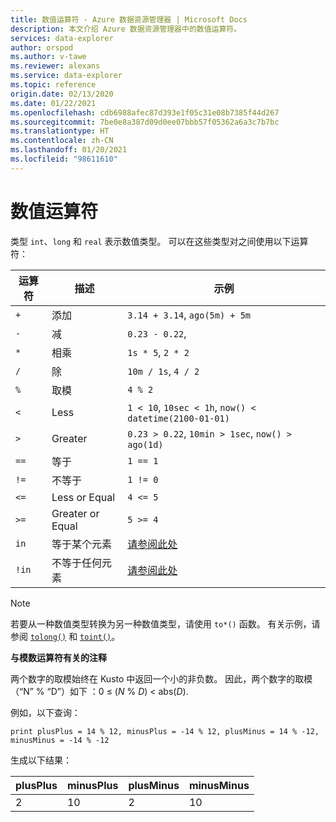 ```yaml
---
title: 数值运算符 - Azure 数据资源管理器 | Microsoft Docs
description: 本文介绍 Azure 数据资源管理器中的数值运算符。
services: data-explorer
author: orspod
ms.author: v-tawe
ms.reviewer: alexans
ms.service: data-explorer
ms.topic: reference
origin.date: 02/13/2020
ms.date: 01/22/2021
ms.openlocfilehash: cdb6988afec87d393e1f05c31e08b7385f44d267
ms.sourcegitcommit: 7be0e8a387d09d0ee07bbb57f05362a6a3c7b7bc
ms.translationtype: HT
ms.contentlocale: zh-CN
ms.lasthandoff: 01/20/2021
ms.locfileid: "98611610"
---
```

# <a name="numerical-operators"></a>数值运算符

类型 `int`、`long` 和 `real` 表示数值类型。
可以在这些类型对之间使用以下运算符：

运算符       |描述                         |示例
---------------|------------------------------------|-----------------------
`+`            |添加                                 |`3.14 + 3.14`, `ago(5m) + 5m`
`-`            |减                            |`0.23 - 0.22`,
`*`            |相乘                            |`1s * 5`, `2 * 2`
`/`            |除                              |`10m / 1s`, `4 / 2`
`%`            |取模                              |`4 % 2`
`<`            |Less                                |`1 < 10`, `10sec < 1h`, `now() < datetime(2100-01-01)`
`>`            |Greater                             |`0.23 > 0.22`, `10min > 1sec`, `now() > ago(1d)`
`==`           |等于                              |`1 == 1`
`!=`           |不等于                          |`1 != 0`
`<=`           |Less or Equal                       |`4 <= 5`
`>=`           |Greater or Equal                    |`5 >= 4`
`in`           |等于某个元素       |[请参阅此处](inoperator.md)
`!in`          |不等于任何元素   |[请参阅此处](inoperator.md)

> [!NOTE]
> 若要从一种数值类型转换为另一种数值类型，请使用 `to*()` 函数。 有关示例，请参阅 [`tolong()`](tolongfunction.md) 和 [`toint()`](tointfunction.md)。

**与模数运算符有关的注释**

两个数字的取模始终在 Kusto 中返回一个小的非负数。
因此，两个数字的取模（“N” % “D”）如下 ：0 &le; (*N* % *D*) &lt; abs(*D*).

例如，以下查询：

```kusto
print plusPlus = 14 % 12, minusPlus = -14 % 12, plusMinus = 14 % -12, minusMinus = -14 % -12
```

生成以下结果：

|plusPlus  | minusPlus  | plusMinus  | minusMinus|
|----------|------------|------------|-----------|
|2         | 10         | 2          | 10        |